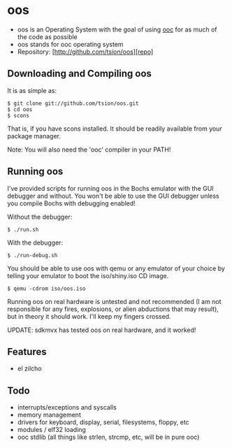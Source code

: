 
oos
===

* oos is an Operating System with the goal of using [ooc][ooc] for
  as much of the code as possible
* oos stands for ooc operating system
* Repository: [http://github.com/tsion/oos][repo]


Downloading and Compiling oos
-------------

It is as simple as:

    $ git clone git://github.com/tsion/oos.git
    $ cd oos
    $ scons

That is, if you have scons installed. It should be readily available
from your package manager.

Note: You will also need the 'ooc' compiler in your PATH!


Running oos
-----------

I've provided scripts for running oos in the Bochs emulator with the
GUI debugger and without. You won't be able to use the GUI debugger
unless you compile Bochs with debugging enabled!

Without the debugger:

    $ ./run.sh

With the debugger:

    $ ./run-debug.sh

You should be able to use oos with qemu or any emulator of your choice
by telling your emulator to boot the iso/shiny.iso CD image.

    $ qemu -cdrom iso/oos.iso

Running oos on real hardware is untested and not recommended (I am not
responsible for any fires, explosions, or alien abductions that may
result), but in theory it should work. I'll keep my fingers crossed.

UPDATE: sdkmvx has tested oos on real hardware, and it worked!


Features
--------

* el zilcho

Todo
----

* interrupts/exceptions and syscalls
* memory management
* drivers for keyboard, display, serial, filesystems, floppy, etc
* modules / elf32 loading
* ooc stdlib (all things like strlen, strcmp, etc, will be in pure ooc)


[repo]: http://github.com/tsion/oos
[ooc]:  http://ooc-lang.org

